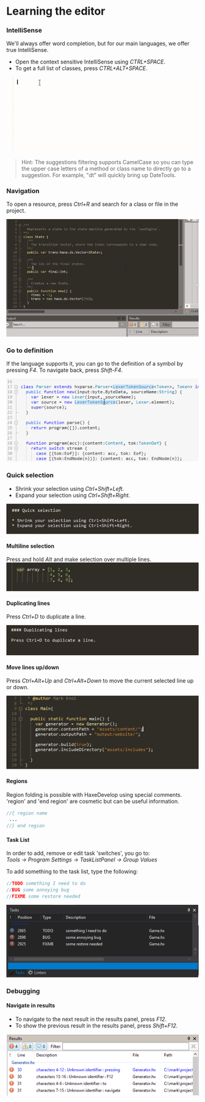 # Learning the editor

### IntelliSense

We'll always offer word completion, but for our main languages, we offer true IntelliSense.

* Open the context sensitive IntelliSense using <i class="fa fa-keyboard-o"></i> _CTRL+SPACE_. 
* To get a full list of classes, press <i class="fa fa-keyboard-o"></i> _CTRL+ALT+SPACE_. 

<img src="img/haxedevelop-intellisense.gif" alt="HaxeDevelop IntelliSense" />

> Hint: The suggestions filtering supports CamelCase so you can type the upper case letters of a method or class name to directly go to a suggestion. 
For example, "dt" will quickly bring up DateTools.

### Navigation

To open a resource, press <i class="fa fa-keyboard-o"></i> _Ctrl+R_ and search for a class or file in the project.

<img src="img/haxedevelop-navigation.gif" alt="HaxeDevelop IntelliSense" />

### Go to definition

If the language supports it, you can go to the definition of a symbol by pressing <i class="fa fa-keyboard-o"></i> _F4_. 
To navigate back, press <i class="fa fa-keyboard-o"></i> _Shift-F4_.

<img src="img/haxedevelop-goto-definition.gif" alt="Duplicate lines in HaxeDevelop" />

### Quick selection

* Shrink your selection using <i class="fa fa-keyboard-o"></i> _Ctrl+Shift+Left_. 
* Expand your selection using <i class="fa fa-keyboard-o"></i> _Ctrl+Shift+Right_. 

<img src="img/haxedevelop-selection.gif" alt="Make a selection in HaxeDevelop" />

#### Multiline selection

Press and hold <i class="fa fa-keyboard-o"></i> _Alt_ and make selection over multiple lines. 
<img src="img/haxedevelop-multiline-selection.gif" alt="Multi lines selection in HaxeDevelop" />

#### Duplicating lines

Press <i class="fa fa-keyboard-o"></i> _Ctrl+D_ to duplicate a line.

<img src="img/haxedevelop-duplicate.gif" alt="Duplicate lines in HaxeDevelop" />


#### Move lines up/down

Press <i class="fa fa-keyboard-o"></i> _Ctrl+Alt+Up_ and _Ctrl+Alt+Down_ 
to move the current selected line up or down.

 <img src="img/haxedevelop-movelines.gif" alt="Moving lines in HaxeDevelop" />


#### Regions

Region folding is possible with HaxeDevelop using special comments. 'region' and 'end region' are cosmetic but can be useful information.

```haxe
//{ region name
 ...
//} end region 
```

#### Task List

In order to add, remove or edit task 'switches', you go to:  
_Tools -> Program Settings -> TaskListPanel -> Group Values_

To add something to the task list, type the following: 

```haxe
//TODO something I need to do
//BUG some annoying bug
//FIXME some restore needed 
```

<img src="img/haxedevelop-tasklist.png" alt="Task List in HaxeDevelop" />

### Debugging 

#### Navigate in results

 * To navigate to the next result in the results panel, press <i class="fa fa-keyboard-o"></i> _F12_.
 * To show the previous result in the results panel, press <i class="fa fa-keyboard-o"></i> _Shift+F12_.
 
 <img src="img/haxedevelop-resultspanel.gif" alt="Browse through HaxeDevelop resultspanel" />